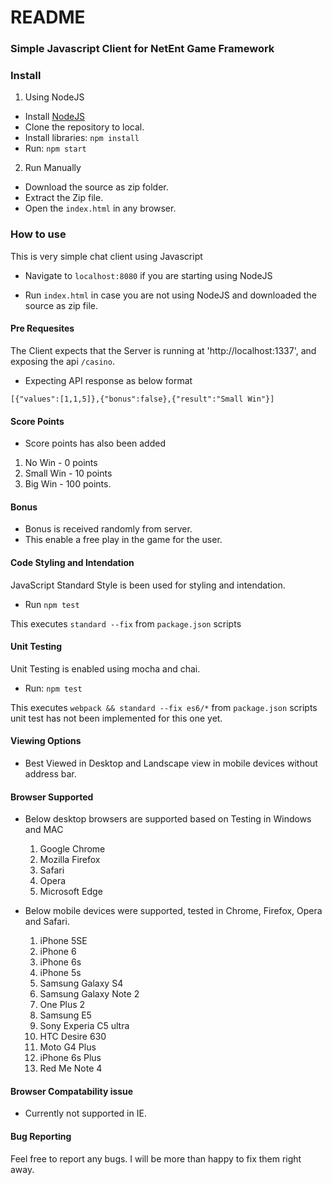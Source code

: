 # README #

### Simple Javascript Client for NetEnt Game Framework ###

### Install ###

1. Using NodeJS

* Install [NodeJS](https://nodejs.org)
* Clone the repository to local.
* Install libraries: `npm install`
* Run: `npm start`

2. Run Manually

* Download the source as zip folder.
* Extract the Zip file.
* Open the `index.html` in any browser.

### How to use ###

This is very simple chat client using Javascript

* Navigate to `localhost:8080` if you are starting using NodeJS

* Run `index.html` in case you are not using NodeJS and downloaded the source as zip file.


#### Pre Requesites ####

The Client expects that the Server is running at 'http://localhost:1337',
and exposing the api `/casino`.

* Expecting API response as below format

`[{"values":[1,1,5]},{"bonus":false},{"result":"Small Win"}]`

#### Score Points ####

* Score points has also been added

1. No Win - 0 points
2. Small Win - 10 points
3. Big Win - 100 points.

#### Bonus ####

* Bonus is received randomly from server.
* This enable a free play in the game for the user.

#### Code Styling and Intendation ####

JavaScript Standard Style  is been used for styling and intendation.

* Run `npm test`

This executes `standard --fix` from `package.json` scripts

#### Unit Testing ####

Unit Testing is enabled using mocha and chai.

* Run: `npm test`

This executes `webpack && standard --fix es6/*` from `package.json` scripts
unit test has not been implemented for this one yet.

#### Viewing Options ####

* Best Viewed in Desktop and Landscape view in mobile devices without address bar.

#### Browser Supported ####

* Below desktop browsers are supported based on Testing in Windows and MAC
  1. Google Chrome
  2. Mozilla Firefox
  3. Safari
  4. Opera
  5. Microsoft Edge

* Below mobile devices were supported, tested in Chrome, Firefox, Opera and Safari.
  1. iPhone 5SE
  2. iPhone 6
  3. iPhone 6s
  4. iPhone 5s
  5. Samsung Galaxy S4
  6. Samsung Galaxy Note 2
  7. One Plus 2
  8. Samsung E5
  9. Sony Experia C5 ultra
  10. HTC Desire 630
  11. Moto G4 Plus
  12. iPhone 6s Plus
  13. Red Me Note 4

#### Browser Compatability issue ####

* Currently not supported in IE.

#### Bug Reporting ####

Feel free to report any bugs. I will be more than happy to fix them right away.
